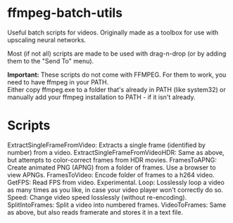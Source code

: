 # ffmpeg-batch-utils
Useful batch scripts for videos. Originally made as a toolbox for use with upscaling neural networks.

Most (if not all) scripts are made to be used with drag-n-drop (or by adding them to the "Send To" menu).

**Important:** These scripts do not come with FFMPEG. For them to work, you need to have ffmpeg in your PATH.  
Either copy ffmpeg.exe to a folder that's already in PATH (like system32) or manually add your ffmpeg installation to PATH - if it isn't already.

# Scripts
ExtractSingleFrameFromVideo: Extracts a single frame (identified by number) from a video.
ExtractSingleFrameFromVideoHDR: Same as above, but attempts to color-correct frames from HDR movies.
FramesToAPNG: Create animated PNG (APNG) from a folder of frames. Use a browser to view APNGs.
FramesToVideo: Encode folder of frames to a h264 video.
GetFPS: Read FPS from video. Experimental.
Loop: Losslessly loop a video as many times as you like, in case your video player won't correctly do so. 
Speed: Change video speed losslessly (without re-encoding).
SplitIntoFrames: Split a video into numbered frames.
VideoToFrames: Same as above, but also reads framerate and stores it in a text file.
